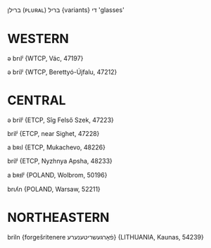 ברילן
(ᴘʟᴜʀᴀʟ)
בריל {variants}
די
'glasses'

WESTERN
========

ə brɩlʲ {WTCP, Vác, 47197}

ə brɩ́lʲ {WTCP, Berettyó-Újfalu, 47212}

CENTRAL
========

ə brilʲ {ETCP, Sîg Felső Szek, 47223}

brilʲ {ETCP, near Sighet, 47228}

a bʀɩl {ETCP, Mukachevo, 48226}

brɩ́lʲ {ETCP, Nyzhnya Apsha, 48233}

a bʀᵻlʲ {POLAND, Wolbrom, 50196}

brɩʎn {POLAND, Warsaw, 52211}

NORTHEASTERN
==============

briln {forgešritenere פֿאָרגעשריטענערע} {LITHUANIA, Kaunas, 54239}